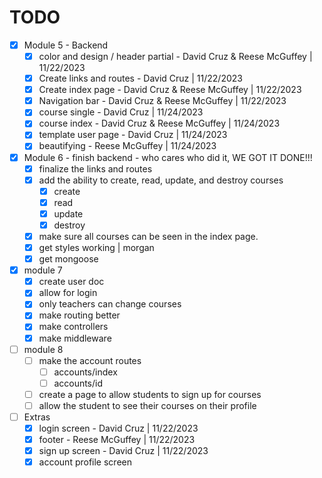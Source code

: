 # TODO

- [x] Module 5 - Backend
  - [x] color and design / header partial - David Cruz & Reese McGuffey | 11/22/2023
  - [x] Create links and routes - David Cruz | 11/22/2023
  - [x] Create index page - David Cruz & Reese McGuffey | 11/22/2023
  - [x] Navigation bar - David Cruz & Reese McGuffey | 11/22/2023
  - [x] course single - David Cruz | 11/24/2023
  - [x] course index - David Cruz & Reese McGuffey | 11/24/2023
  - [x] template user page - David Cruz | 11/24/2023
  - [x] beautifying - Reese McGuffey | 11/24/2023
- [x] Module 6 - finish backend - who cares who did it, WE GOT IT DONE!!!
  - [x] finalize the links and routes
  - [x] add the ability to create, read, update, and destroy courses
    - [x] create
    - [x] read
    - [x] update
    - [x] destroy
  - [x] make sure all courses can be seen in the index page.
  - [x] get styles working | morgan
  - [x] get mongoose
- [x] module 7
  - [x] create user doc
  - [x] allow for login
  - [x] only teachers can change courses
  - [x] make routing better
  - [x] make controllers
  - [x] make middleware
- [ ] module 8
  - [ ] make the account routes
    - [ ] accounts/index
    - [ ] accounts/id
  - [ ] create a page to allow students to sign up for courses
  - [ ] allow the student to see their courses on their profile

- [ ] Extras
  - [x] login screen - David Cruz | 11/22/2023
  - [x] footer - Reese McGuffey | 11/22/2023
  - [x] sign up screen - David Cruz | 11/22/2023
  - [x] account profile screen
